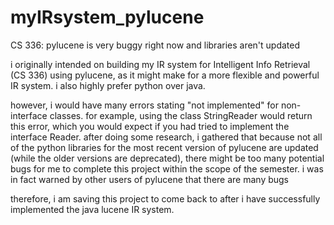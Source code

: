 # myIRsystem_pylucene
CS 336: pylucene is very buggy right now and libraries aren't updated

i originally intended on building my IR system for Intelligent Info Retrieval (CS 336) using pylucene, 
as it might make for a more flexible and powerful IR system. i also highly prefer python over java.

however, i would have many errors stating "not implemented" for non-interface classes. 
for example, using the class StringReader would return this error, which you would expect if you had tried to 
implement the interface Reader. after doing some research, i gathered that because not all of the python libraries
for the most recent version of pylucene are updated (while the older versions are deprecated), there might be too
many potential bugs for me to complete this project within the scope of the semester. i was in fact warned by other
users of pylucene that there are many bugs

therefore, i am saving this project to come back to after i have successfully implemented the java lucene IR system.
